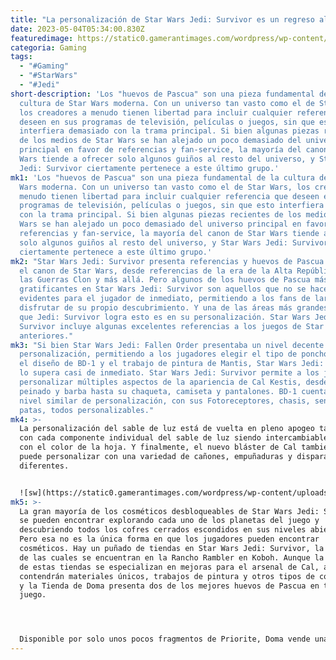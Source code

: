 ```yaml
---
title: "La personalización de Star Wars Jedi: Survivor es un regreso al pasado."
date: 2023-05-04T05:34:00.830Z
featuredimage: https://static0.gamerantimages.com/wordpress/wp-content/uploads/2023/05/jedi-survivor-bandolier.jpg?q=50&fit=contain&w=1140&h=&dpr=1.5
categoria: Gaming
tags:
  - "#Gaming"
  - "#StarWars"
  - "#Jedi"
short-description: 'Los "huevos de Pascua" son una pieza fundamental de la
  cultura de Star Wars moderna. Con un universo tan vasto como el de Star Wars,
  los creadores a menudo tienen libertad para incluir cualquier referencia que
  deseen en sus programas de televisión, películas o juegos, sin que esto
  interfiera demasiado con la trama principal. Si bien algunas piezas recientes
  de los medios de Star Wars se han alejado un poco demasiado del universo
  principal en favor de referencias y fan-service, la mayoría del canon de Star
  Wars tiende a ofrecer solo algunos guiños al resto del universo, y Star Wars
  Jedi: Survivor ciertamente pertenece a este último grupo.'
mk1: 'Los "huevos de Pascua" son una pieza fundamental de la cultura de Star
  Wars moderna. Con un universo tan vasto como el de Star Wars, los creadores a
  menudo tienen libertad para incluir cualquier referencia que deseen en sus
  programas de televisión, películas o juegos, sin que esto interfiera demasiado
  con la trama principal. Si bien algunas piezas recientes de los medios de Star
  Wars se han alejado un poco demasiado del universo principal en favor de
  referencias y fan-service, la mayoría del canon de Star Wars tiende a ofrecer
  solo algunos guiños al resto del universo, y Star Wars Jedi: Survivor
  ciertamente pertenece a este último grupo.'
mk2: "Star Wars Jedi: Survivor presenta referencias y huevos de Pascua de todo
  el canon de Star Wars, desde referencias de la era de la Alta República hasta
  las Guerras Clon y más allá. Pero algunos de los huevos de Pascua más
  gratificantes en Star Wars Jedi: Survivor son aquellos que no se hacen
  evidentes para el jugador de inmediato, permitiendo a los fans de larga data
  disfrutar de su propio descubrimiento. Y una de las áreas más grandes en las
  que Jedi: Survivor logra esto es en su personalización. Star Wars Jedi:
  Survivor incluye algunas excelentes referencias a los juegos de Star Wars
  anteriores."
mk3: "Si bien Star Wars Jedi: Fallen Order presentaba un nivel decente de
  personalización, permitiendo a los jugadores elegir el tipo de poncho de Cal,
  el diseño de BD-1 y el trabajo de pintura de Mantis, Star Wars Jedi: Survivor
  lo supera casi de inmediato. Star Wars Jedi: Survivor permite a los jugadores
  personalizar múltiples aspectos de la apariencia de Cal Kestis, desde su
  peinado y barba hasta su chaqueta, camiseta y pantalones. BD-1 cuenta con un
  nivel similar de personalización, con sus Fotoreceptores, chasis, sensor y
  patas, todos personalizables."
mk4: >-
  La personalización del sable de luz está de vuelta en pleno apogeo también,
  con cada componente individual del sable de luz siendo intercambiable, junto
  con el color de la hoja. Y finalmente, el nuevo bláster de Cal también se
  puede personalizar con una variedad de cañones, empuñaduras y disparadores
  diferentes.


  ![sw](https://static0.gamerantimages.com/wordpress/wp-content/uploads/2023/05/jedi-survivor-outrider.jpg?q=50&fit=crop&w=1500&dpr=1.5 "sw")
mk5: >-
  La gran mayoría de los cosméticos desbloqueables de Star Wars Jedi: Survivor
  se pueden encontrar explorando cada uno de los planetas del juego y
  descubriendo todos los cofres cerrados escondidos en sus niveles abiertos.
  Pero esa no es la única forma en que los jugadores pueden encontrar
  cosméticos. Hay un puñado de tiendas en Star Wars Jedi: Survivor, la mayoría
  de las cuales se encuentran en la Rancho Rambler en Koboh. Aunque la mayoría
  de estas tiendas se especializan en mejoras para el arsenal de Cal, algunas
  contendrán materiales únicos, trabajos de pintura y otros tipos de cosméticos,
  y la Tienda de Doma presenta dos de los mejores huevos de Pascua en todo el
  juego.




  Disponible por solo unos pocos fragmentos de Priorite, Doma vende una pequeña variedad de trajes en su tienda, dos de los cuales los fanáticos de Star Wars de larga data reconocerán de inmediato. El traje "Outrider" presenta una chaqueta de cuero acanalada sin mang
---
```

